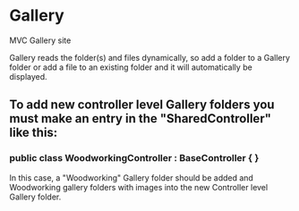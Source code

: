 # Gallery
MVC Gallery site

Gallery reads the folder(s) and files dynamically, so add a folder to a Gallery folder or add a file to an existing folder and it will automatically be displayed.

## To add new controller level Gallery folders you must make an entry in the "SharedController" like this:

### public class WoodworkingController : BaseController { }

In this case, a "Woodworking" Gallery folder should be added and Woodworking gallery folders with images into the new Controller level Gallery folder. 